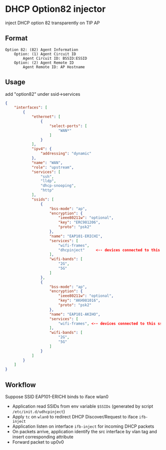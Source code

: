 # DHCP Option82 injector
inject DHCP option 82 transparently on TIP AP

## Format
```
Option 82: (82) Agent Information
    Option: (1) Agent Circuit ID
        Agent Circuit ID: BSSID:ESSID
    Option: (2) Agent Remote ID
        Agent Remote ID: AP Hostname
```

## Usage
add "option82" under ssid->services
```json
{
    "interfaces": [
        {
            "ethernet": [
                {
                    "select-ports": [
                        "WAN*"
                    ]
                }
            ],
            "ipv4": {
                "addressing": "dynamic"
            },
            "name": "WAN",
            "role": "upstream",
            "services": [
                "ssh",
                "lldp",
                "dhcp-snooping",
                "http"
            ],
            "ssids": [
                {
                    "bss-mode": "ap",
                    "encryption": {
                        "ieee80211w": "optional",
                        "key": "ERC981206",
                        "proto": "psk2"
                    },
                    "name": "EAP101-ERICHI",
                    "services": [
                        "wifi-frames",
                        "dhcpinject"     <-- devices connected to this ssid will trigger this application
                    ],
                    "wifi-bands": [
                        "2G",
                        "5G"
                    ]
                },
                {
                    "bss-mode": "ap",
                    "encryption": {
                        "ieee80211w": "optional",
                        "key": "AKH981016",
                        "proto": "psk2"
                    },
                    "name": "EAP101-AKIHO",
                    "services": [
                        "wifi-frames", <-- devices connected to this ssid will NOT trigger this application
                    ],
                    "wifi-bands": [
                        "2G",
                        "5G"
                    ]
                }
            ]
        }
    ]
}
```

## Workflow
Suppose SSID EAP101-ERICHI binds to iface wlan0

- Application read SSIDs from env variable `$SSIDs` (generated by script `/etc/init.d/udhcpinject`)
- Apply `tc` on `wlan0` to redirect DHCP Discover/Request to iface `ifb-inject`
- Application listen on interface `ifb-inject` for incoming DHCP packets
- On packets arrive, application identify the src interface by vlan tag and insert corresponding attribute
- Forward packet to up0v0